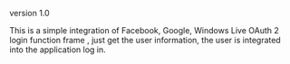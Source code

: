 version 1.0

This is a simple integration of Facebook, Google, Windows Live OAuth 2 login function frame , 
just get the user information, the user is integrated into the application log in.